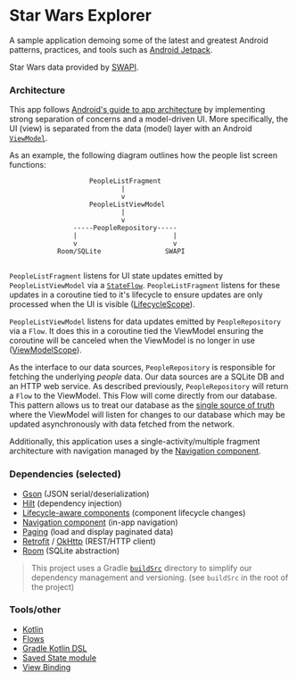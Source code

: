 Star Wars Explorer
===

A sample application demoing some of the latest and greatest Android patterns, practices, and tools such as [Android Jetpack](https://developer.android.com/jetpack).

Star Wars data provided by [SWAPI](https://www.swapi.tech/).

### Architecture

This app follows [Android's guide to app architecture](https://developer.android.com/jetpack/guide) by implementing strong separation of concerns and a model-driven UI.
More specifically, the UI (view) is separated from the data (model) layer with an Android [`ViewModel`](https://developer.android.com/topic/libraries/architecture/viewmodel).

As an example, the following diagram outlines how the people list screen functions:

```
                    PeopleListFragment
                            |
                            v
                    PeopleListViewModel
                            |
                            v
                -----PeopleRepository-----
                |                        |
                v                        v
            Room/SQLite                SWAPI
                            
```

`PeopleListFragment` listens for UI state updates emitted by `PeopleListViewModel` via a [`StateFlow`](https://developer.android.com/kotlin/flow/stateflow-and-sharedflow).
`PeopleListFragment` listens for these updates in a coroutine tied to it's lifecycle to ensure updates are only processed when the UI is visible ([LifecycleScope](https://developer.android.com/topic/libraries/architecture/coroutines#lifecyclescope)).

`PeopleListViewModel` listens for data updates emitted by `PeopleRepository` via a `Flow`.
It does this in a coroutine tied the ViewModel ensuring the coroutine will be canceled when the ViewModel is no longer in use ([ViewModelScope](https://developer.android.com/topic/libraries/architecture/coroutines#viewmodelscope)).

As the interface to our data sources, `PeopleRepository` is responsible for fetching the underlying *people* data.
Our data sources are a SQLite DB and an HTTP web service. As described previously, `PeopleRepository` will return a `Flow` to the ViewModel.
This Flow will come directly from our database.
This pattern allows us to treat our database as the [single source of truth](https://developer.android.com/jetpack/guide#truth) where the ViewModel will listen for changes to our database which may be updated asynchronously with data fetched from the network. 

Additionally, this application uses a single-activity/multiple fragment architecture with navigation managed by the [Navigation component](https://developer.android.com/guide/navigation).

### Dependencies (selected)

- [Gson](https://github.com/google/gson) (JSON serial/deserialization)
- [Hilt](https://developer.android.com/training/dependency-injection/hilt-android) (dependency injection)
- [Lifecycle-aware components](https://developer.android.com/topic/libraries/architecture/lifecycle) (component lifecycle changes)
- [Navigation component](https://developer.android.com/guide/navigation) (in-app navigation)
- [Paging](https://developer.android.com/topic/libraries/architecture/paging/v3-overview) (load and display paginated data)
- [Retrofit](https://square.github.io/retrofit/) / [OkHttp](https://square.github.io/okhttp/) (REST/HTTP client)
- [Room](https://developer.android.com/training/data-storage/room) (SQLite abstraction)

> This project uses a Gradle [`buildSrc`](https://docs.gradle.org/current/userguide/organizing_gradle_projects.html#sec:build_sources) directory to simplify our dependency management and versioning.
(see `buildSrc` in the root of the project)

### Tools/other

- [Kotlin](https://kotlinlang.org/)
- [Flows](https://developer.android.com/kotlin/flow)
- [Gradle Kotlin DSL](https://gradle.org/kotlin/)
- [Saved State module](https://developer.android.com/topic/libraries/architecture/viewmodel-savedstate)
- [View Binding](https://developer.android.com/topic/libraries/view-binding)
